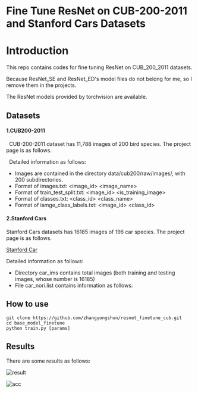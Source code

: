 # Fine Tune ResNet on CUB-200-2011 and Stanford Cars Datasets

# Introduction

This repo contains codes for fine tuning ResNet on CUB_200_2011 datasets.

Because ResNet_SE and ResNet_ED's  model files do not belong for me, so I remove them in the projects. 

The ResNet models provided by torchvision are available.

## Datasets

#### 1.CUB200-2011

&nbsp;&nbsp;CUB-200-2011 dataset has 11,788 images of 200 bird species. The project page
is as follows.

&nbsp;&nbsp;Detailed information as follows:

- Images are contained in the directory data/cub200/raw/images/,
  with 200 subdirectories.
- Format of images.txt: <image_id> <image_name>
- Format of train_test_split.txt: <image_id> <is_training_image>
- Format of classes.txt: <class_id> <class_name>
- Format of iamge_class_labels.txt: <image_id> <class_id>

#### 2.Stanford Cars

Stanford Cars datasets has 16185 images of 196 car species. The project page is as follows.

[Stanford Car](http://ai.stanford.edu/~jkrause/cars/car_dataset.html)

Detailed information as follows:

- Directory car_ims contains total images (both training and testing images,  whose number is 16185)
- File car_nori.list contains information as follows: 


## How to use

```
git clone https://github.com/zhangyongshun/resnet_finetune_cub.git
cd base_model_finetune
python train.py [params]
```

## Results

There are some results as follows:  

![result](https://github.com/zhangyongshun/resnet_finetune_cub/raw/master/imgs/results.png)

![acc](https://github.com/zhangyongshun/resnet_finetune_cub/raw/master/imgs/Acc.png)

